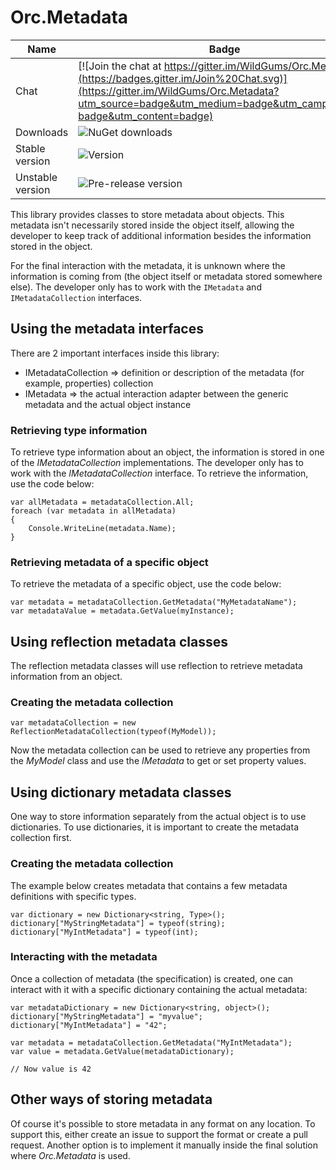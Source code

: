 Orc.Metadata
============

Name|Badge
---|---
Chat|[![Join the chat at https://gitter.im/WildGums/Orc.Metadata](https://badges.gitter.im/Join%20Chat.svg)](https://gitter.im/WildGums/Orc.Metadata?utm_source=badge&utm_medium=badge&utm_campaign=pr-badge&utm_content=badge)
Downloads|![NuGet downloads](https://img.shields.io/nuget/dt/orc.metadata.svg)
Stable version|![Version](https://img.shields.io/nuget/v/orc.metadata.svg)
Unstable version|![Pre-release version](https://img.shields.io/nuget/vpre/orc.metadata.svg)

This library provides classes to store metadata about objects. This metadata isn't necessarily stored inside the object itself, allowing the developer to keep track of additional information besides the information stored in the object.

For the final interaction with the metadata, it is unknown where the information is coming from (the object itself or metadata stored somewhere else). The developer only has to work with the `IMetadata` and `IMetadataCollection` interfaces.

## Using the metadata interfaces

There are 2 important interfaces inside this library:

* IMetadataCollection => definition or description of the metadata (for example, properties) collection
* IMetadata => the actual interaction adapter between the generic metadata and the actual object instance

### Retrieving type information

To retrieve type information about an object, the information is stored in one of the *IMetadataCollection* implementations. The developer only has to work with the *IMetadataCollection* interface. To retrieve the information, use the code below:

	var allMetadata = metadataCollection.All;
	foreach (var metadata in allMetadata)
	{
	    Console.WriteLine(metadata.Name);
	}

### Retrieving metadata of a specific object

To retrieve the metadata of a specific object, use the code below:

    var metadata = metadataCollection.GetMetadata("MyMetadataName");
    var metadataValue = metadata.GetValue(myInstance); 

## Using reflection metadata classes

The reflection metadata classes will use reflection to retrieve metadata information from an object.

### Creating the metadata collection

	var metadataCollection = new ReflectionMetadataCollection(typeof(MyModel));

Now the metadata collection can be used to retrieve any properties from the *MyModel* class and use the *IMetadata* to get or set property values.

## Using dictionary metadata classes

One way to store information separately from the actual object is to use dictionaries. To use dictionaries, it is important to create the metadata collection first.

### Creating the metadata collection

The example below creates metadata that contains a few metadata definitions with specific types.

	var dictionary = new Dictionary<string, Type>();
	dictionary["MyStringMetadata"] = typeof(string);
	dictionary["MyIntMetadata"] = typeof(int);

### Interacting with the metadata

Once a collection of metadata (the specification) is created, one can interact with it with a specific dictionary containing the actual metadata:

	var metadataDictionary = new Dictionary<string, object>();
 	dictionary["MyStringMetadata"] = "myvalue";
	dictionary["MyIntMetadata"] = "42";

	var metadata = metadataCollection.GetMetadata("MyIntMetadata");
	var value = metadata.GetValue(metadataDictionary);

	// Now value is 42


## Other ways of storing metadata

Of course it's possible to store metadata in any format on any location. To support this, either create an issue to support the format or create a pull request. Another option is to implement it manually inside the final solution where *Orc.Metadata* is used.
